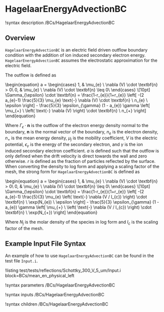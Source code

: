 # HagelaarEnergyAdvectionBC

!syntax description /BCs/HagelaarEnergyAdvectionBC

## Overview

`HagelaarEnergyAdvectionBC` is an electric field driven outflow boundary condition with the addition of ion induced secondary electron energy.
`HagelaarEnergyAdvectionBC` assumes the electrostatic approximation for the electric field.

The outflow is defined as

\begin{equation}
a =
\begin{cases}
1, & \mu_{e} \ \nabla (V) \cdot \textbf{n} > 0\\
0, & \mu_{e} \ \nabla (V) \cdot \textbf{n} \leq 0\\
\end{cases} \\[10pt]
\Gamma_{\epsilon} \cdot \textbf{n} = \frac{1-r_{e}}{1+r_{e}} \left[ -(2 a_{e}-1) \frac{5}{3}  \mu_{e} \text{-} \nabla (V) \cdot \textbf{n} \ n_{e} \ \epsilon \right] - \frac{5}{3} \epsilon_{\gamma} (1 - a_{e}) \gamma \left[ \mu_{+} \ 
\left( 
\text{-} \nabla (V) 
\right)
\cdot \textbf{n} \ n_{+} \right]
\end{equation}


Where $\Gamma_{\epsilon} \cdot \textbf{n}$ is the outflow of the electron energy density normal to the boundary, $\textbf{n}$ is the normal vector of the boundary, $n_{e}$ is the electron density, $n_{+}$ is the mean energy density, $\mu_{j}$ is the mobility coefficient, $V$ is the electric potential, $\epsilon_{\gamma}$ is the energy of the secondary electron, and $\gamma$ is the ion induced secondary electron coefficient. $a$ is defined such that the outflow is only defined when the drift velocity is direct towards the wall and zero otherwise. $r$ is defined as the fraction of particles reflected by the surface. When converting the density to log form and applying a scaling
factor of the mesh, the strong form for `HagelaarEnergyAdvectionBC` is defined as

\begin{equation}
a =
\begin{cases}
1, & \mu_{e} \ \nabla (V) \cdot \textbf{n} > 0\\
0, & \mu_{e} \ \nabla (V) \cdot \textbf{n} \leq 0\\
\end{cases} \\[10pt]
\Gamma_{\epsilon} \cdot \textbf{n} = \frac{1-r_{e}}{1+r_{e}} \left[ -(2 a_{e}-1) \frac{5}{3}  \mu_{e}
\left( 
 \text{-} \nabla (V / l_{c})
\right) 
  \cdot \textbf{n} \ \exp(N_{e}) \ \epsilon \right] - \frac{5}{3} \epsilon_{\gamma} (1 - a_{e}) \gamma \left[ \mu_{+} \ 
 \left( 
 \text{-} \nabla (V / l_{c})
 \right)
  \cdot \textbf{n} \ \exp(N_{+}) \right]
\end{equation}

Where $N_{j}$ is the molar density of the species in log form and
$l_{c}$ is the scaling factor of the mesh.

## Example Input File Syntax

An example of how to use `HagelaarEnergyAdvectionBC` can be found in the
test file `Input.i`.

!listing test/tests/reflections/Schottky_300_V_5_um/Input.i block=BCs/mean_en_physical_left

!syntax parameters /BCs/HagelaarEnergyAdvectionBC

!syntax inputs /BCs/HagelaarEnergyAdvectionBC

!syntax children /BCs/HagelaarEnergyAdvectionBC
